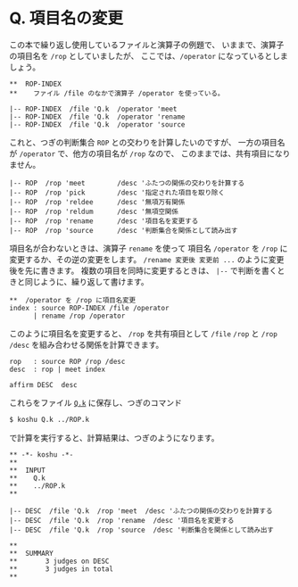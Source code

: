 # Q. 項目名の変更


この本で繰り返し使用しているファイルと演算子の例題で、
いままで、演算子の項目名を `/rop` としていましたが、
ここでは、`/operator` になっているとしましょう。

``` text
**  ROP-INDEX
**    ファイル /file のなかで演算子 /operator を使っている。

|-- ROP-INDEX  /file 'Q.k  /operator 'meet
|-- ROP-INDEX  /file 'Q.k  /operator 'rename
|-- ROP-INDEX  /file 'Q.k  /operator 'source
```

これと、つぎの判断集合 `ROP` との交わりを計算したいのですが、
一方の項目名が `/operator` で、他方の項目名が `/rop` なので、
このままでは、共有項目になりません。

``` text
|-- ROP  /rop 'meet        /desc 'ふたつの関係の交わりを計算する
|-- ROP  /rop 'pick        /desc '指定された項目を取り除く
|-- ROP  /rop 'reldee      /desc '無項万有関係
|-- ROP  /rop 'reldum      /desc '無項空関係
|-- ROP  /rop 'rename      /desc '項目名を変更する
|-- ROP  /rop 'source      /desc '判断集合を関係として読み出す
```

項目名が合わないときは、演算子 `rename` を使って
項目名 `/operator` を `/rop` に変更するか、その逆の変更をします。
`/rename 変更後 変更前 ...` のように変更後を先に書きます。
複数の項目を同時に変更するときは、
`|--` で判断を書くときと同じように、繰り返して書けます。

``` text
**  /operator を /rop に項目名変更
index : source ROP-INDEX /file /operator
      | rename /rop /operator
```

このように項目名を変更すると、
`/rop` を共有項目として
`/file` `/rop` と `/rop` `/desc`
を組み合わせる関係を計算できます。

``` text
rop   : source ROP /rop /desc
desc  : rop | meet index

affirm DESC  desc
```

これらをファイル [`Q.k`][Q.k] に保存し、つぎのコマンド

``` sh
$ koshu Q.k ../ROP.k
```

で計算を実行すると、計算結果は、つぎのようになります。

``` text
** -*- koshu -*-
**
**  INPUT
**    Q.k
**    ../ROP.k
**

|-- DESC  /file 'Q.k  /rop 'meet  /desc 'ふたつの関係の交わりを計算する
|-- DESC  /file 'Q.k  /rop 'rename  /desc '項目名を変更する
|-- DESC  /file 'Q.k  /rop 'source  /desc '判断集合を関係として読み出す

**
**  SUMMARY
**       3 judges on DESC
**       3 judges in total
**
```


[Q.k]:   https://github.com/seinokatsuhiro/abc-of-koshucode/blob/master/draft/section/Q/Q.k

